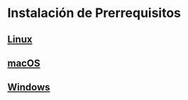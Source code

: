 # Instalación de Prerrequisitos

## [Linux](https://consul_docs.gitbooks.io/docs/content/es/getting_started/prerequisites/linux.html)

## [macOS](https://consul_docs.gitbooks.io/docs/content/es/getting_started/prerequisites/macos.html)

## [Windows](https://consul_docs.gitbooks.io/docs/content/es/getting_started/prerequisites/windows.html)
